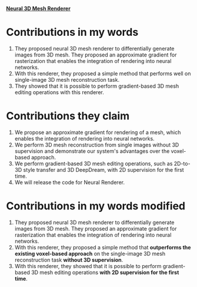 [**Neural 3D Mesh Renderer**](https://github.com/Big-Brother-Pikachu/Paper-Contributions-Analysis#11-neural-3d-mesh-renderer)

# Contributions in my words

1. They proposed neural 3D mesh renderer to differentially generate images from 3D mesh. They proposed an approximate gradient for rasterization that enables the integration of rendering into neural networks.
2. With this renderer, they proposed a simple method that performs well on single-image 3D mesh reconstruction task.
3. They showed that it is possible to perform gradient-based 3D mesh editing operations with this renderer.

# Contributions they claim

1. We propose an approximate gradient for rendering of a mesh, which enables the integration of rendering into neural networks.
2. We perform 3D mesh reconstruction from single images without 3D supervision and demonstrate our system's advantages over the voxel-based approach.
3. We perform gradient-based 3D mesh editing operations, such as 2D-to-3D style transfer and 3D DeepDream, with 2D supervision for the first time.
4. We will release the code for Neural Renderer.

# Contributions in my words modified

1. They proposed neural 3D mesh renderer to differentially generate images from 3D mesh. They proposed an approximate gradient for rasterization that enables the integration of rendering into neural networks.
2. With this renderer, they proposed a simple method that **outperforms the existing voxel-based approach** on the single-image 3D mesh reconstruction task **without 3D supervision**.
3. With this renderer, they showed that it is possible to perform gradient-based 3D mesh editing operations **with 2D supervision for the first time**.